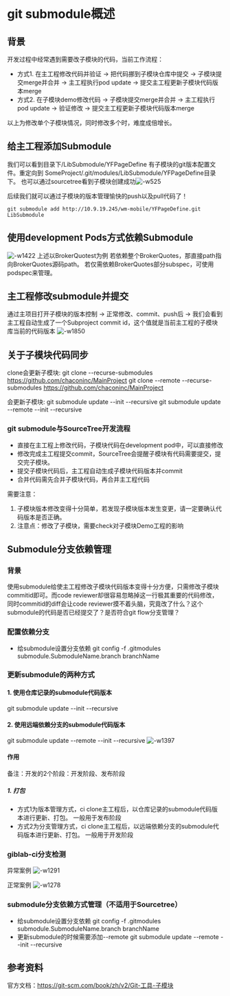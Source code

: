 # git submodule概述

## 背景
开发过程中经常遇到需要改子模块的代码，当前工作流程：
* 方式1. 在主工程修改代码并验证 -> 把代码挪到子模块仓库中提交 -> 子模块提交merge并合并 -> 主工程执行pod update -> 提交主工程更新子模块代码版本merge
* 方式2. 在子模块demo修改代码 -> 子模块提交merge并合并 -> 主工程执行pod update -> 验证修改 -> 提交主工程更新子模块代码版本merge

以上为修改单个子模块情况，同时修改多个时，难度成倍增长。

## 给主工程添加Submodule
 我们可以看到目录下/LibSubmodule/YFPageDefine 有子模块的git版本配置文件。重定向到 SomeProject/.git/modules/LibSubmodule/YFPageDefine目录下。
 也可以通过sourcetree看到子模块创建成功![-w525](media/16189101905834/16189145503612.jpg)

后续我们就可以通过子模块的版本管理愉快的push以及pull代码了！
 
 ```
git submodule add http://10.9.19.245/wm-mobile/YFPageDefine.git LibSubmodule
 ```
 
## 使用development Pods方式依赖Submodule
![-w1422](media/16189101905834/16193188294251.jpg)
上述以BrokerQuotest为例
若依赖整个BrokerQuotes，那直接path指向BrokerQuotes源码path。
若仅需依赖BrokerQuotes部分subspec，可使用podspec来管理。


## 主工程修改submodule并提交
通过主项目打开子模块的版本控制 -> 正常修改、commit、push后 -> 我们会看到主工程自动生成了一个Subproject commit id，这个值就是当前主工程的子模块库当前的代码版本
![-w1850](media/16189101905834/16189167976003.jpg)


## 关于子模块代码同步

clone会更新子模块:
git clone --recurse-submodules https://github.com/chaconinc/MainProject
git clone --remote --recurse-submodules https://github.com/chaconinc/MainProject

会更新子模块:
git submodule update --init --recursive
git submodule update --remote --init --recursive

### git submodule与SourceTree开发流程
* 直接在主工程上修改代码，子模块代码在development pod中，可以直接修改
* 修改完成主工程提交commit，SourceTree会提醒子模块有代码需要提交，提交完子模块。
* 提交子模块代码后，主工程自动生成子模块代码版本并commit
* 合并代码需先合并子模块代码，再合并主工程代码

需要注意：
1. 子模块版本修改变得十分简单，若发现子模块版本发生变更，请一定要确认代码版本是否正确。
2. 注意点：修改了子模块，需要check对子模块Demo工程的影响



## Submodule分支依赖管理

### 背景
使用submodule给使主工程修改子模块代码版本变得十分方便，只需修改子模块commitid即可。而code reviewer却很容易忽略掉这一行极其重要的代码修改，同时commitid的diff会让code reviewer摸不着头脑，究竟改了什么？这个submodule的代码是否已经提交了？是否符合git flow分支管理？


### 配置依赖分支
* 给submodule设置分支依赖
git config -f .gitmodules submodule.SubmoduleName.branch branchName

### 更新submodule的两种方式
#### 1. 使用仓库记录的submodule代码版本
git submodule update --init --recursive
#### 2. 使用远端依赖分支的submodule代码版本
git submodule update --remote --init --recursive
![-w1397](media/16189101905834/16191743643687.jpg)


#### 作用
备注：开发的2个阶段：开发阶段、发布阶段
##### 1. 打包
* 方式1为版本管理方式，ci clone主工程后，以仓库记录的submodule代码版本进行更新、打包。 一般用于发布阶段
* 方式2为分支管理方式，ci clone主工程后，以远端依赖分支的submodule代码版本进行更新、打包。 一般用于开发阶段

### giblab-ci分支检测
异常案例
![-w1291](media/16212219531092/16215786566270.jpg)

正常案例
![-w1278](media/16212219531092/16215786840848.jpg)

### submodule分支依赖方式管理（不适用于Sourcetree）
* 给submodule设置分支依赖
git config -f .gitmodules submodule.SubmoduleName.branch branchName
* 更新submodule的时候需要添加--remote
git submodule update --remote --init --recursive
 

## 参考资料
官方文档：https://git-scm.com/book/zh/v2/Git-工具-子模块



